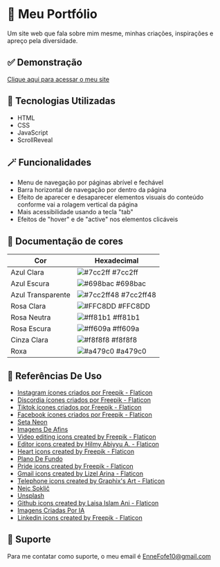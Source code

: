 
# 🌸 Meu Portfólio

Um site web que fala sobre mim mesme, minhas criações, inspirações e apreço pela diversidade.


## ✅ Demonstração

[Clique aqui para acessar o meu site](https://enne-amore.github.io/Portfolio/)


## 🚀 Tecnologias Utilizadas

- HTML
- CSS
- JavaScript
- ScrollReveal


## 🪄 Funcionalidades

- Menu de navegação por páginas abrível e fechável
- Barra horizontal de navegação por dentro da página 
- Efeito de aparecer e desaparecer elementos visuais do conteúdo conforme vai a rolagem vertical da página
- Mais acessibilidade usando a tecla "tab"
- Efeitos de "hover" e de "active" nos elementos clicáveis

## 🌈 Documentação de cores

| Cor               | Hexadecimal                                                |
| ----------------- | ---------------------------------------------------------------- |
| Azul Clara       | ![#7cc2ff](https://via.placeholder.com/10/7cc2ff?text=+) #7cc2ff |
| Azul Escura       | ![#698bac](https://via.placeholder.com/10/698bac?text=+) #698bac |
| Azul Transparente       | ![#7cc2ff48](https://via.placeholder.com/10/7cc2ff48?text=+) #7cc2ff48 |
| Rosa Clara       | ![#FFC8DD](https://via.placeholder.com/10/FFC8DD?text=+) #FFC8DD |
| Rosa Neutra      | ![#ff81b1](https://via.placeholder.com/10/ff81b1?text=+) #ff81b1 |
| Rosa Escura       | ![#ff609a](https://via.placeholder.com/10/ff609a?text=+) #ff609a |
| Cinza Clara       | ![#f8f8f8](https://via.placeholder.com/10/f8f8f8?text=+) #f8f8f8 |
| Roxa       | ![#a479c0](https://via.placeholder.com/10/a479c0?text=+) #a479c0 |


## 🌟 Referências De Uso

 - [Instagram ícones criados por Freepik - Flaticon](https://www.flaticon.com/br/icones-gratis/instagram)
 - [Discordia ícones criados por Freepik - Flaticon](https://www.flaticon.com/br/icones-gratis/discordia)
 - [Tiktok ícones criados por Freepik - Flaticon](https://www.flaticon.com/br/icones-gratis/tiktok)
 - [Facebook ícones criados por Freepik - Flaticon](https://www.flaticon.com/br/icones-gratis/facebook)
 - [Seta Neon](https://br.pinterest.com/pin/827606869011836550/)
 - [Imagens De Afins](https://www.canva.com/)
 - [Video editing icons created by Freepik - Flaticon](https://www.flaticon.com/free-icons/video-editing)
 - [Editor icons created by Hilmy Abiyyu A. - Flaticon](https://www.flaticon.com/free-icons/editor)
 - [Heart icons created by Freepik - Flaticon](https://www.flaticon.com/free-icons/heart)
 - [Plano De Fundo](https://www.pexels.com/pt-br/)
 - [Pride icons created by Freepik - Flaticon](https://www.flaticon.com/free-icons/pride)
 - [Gmail icons created by Lizel Arina - Flaticon](https://www.flaticon.com/free-icons/gmail)
 - [Telephone icons created by Graphix's Art - Flaticon](https://www.flaticon.com/free-icons/telephone)
 - [Nejc Soklič](https://unsplash.com/@nejc_soklic?utm_source=unsplash&utm_medium=referral&utm_content=creditCopyText)
 - [Unsplash](https://unsplash.com/pt-br/fotografias/wO42Rmamef8?utm_source=unsplash&utm_medium=referral&utm_content=creditCopyText)
 - [Github icons created by Laisa Islam Ani - Flaticon](https://www.flaticon.com/free-icons/github)
 - [Imagens Criadas Por IA](https://www.bing.com/images/create?FORM=GENILP)
 - [Linkedin icons created by Freepik - Flaticon](https://www.flaticon.com/free-icons/linkedin)


## 🔧 Suporte

Para me contatar como suporte, o meu email é EnneFofe10@gmail.com 

